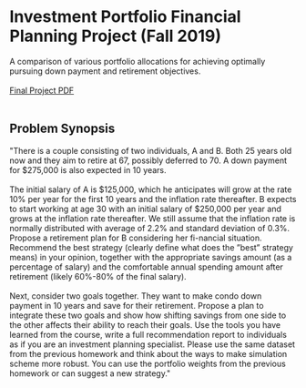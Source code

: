 # Investment Portfolio Financial Planning Project (Fall 2019)
A comparison of various portfolio allocations for achieving optimally pursuing down payment and retirement objectives.
<br><br>
[Final Project PDF](https://github.com/nicholaskim6/financial-planning-ORF435/blob/master/ORF435_Final_Project.pdf)
<br><br>
## Problem Synopsis
"There is a couple consisting of two individuals, A and B. Both 25 years old now and they aim to retire at 67, possibly deferred to 70. A down payment for $275,000 is also expected in 10 years.
<br><br>
The initial salary of A is $125,000, which he anticipates will grow at the rate 10% per year for the first 10 years and the inflation rate thereafter. B expects to start working at age 30 with an initial salary of $250,000 per year and grows at the inflation rate thereafter. We still assume that the inflation rate is normally distributed with average of 2.2% and standard deviation of 0.3%. Propose a retirement plan for B considering her fi-nancial situation. Recommend the best strategy (clearly define what does the ”best” strategy means) in your opinion, together with the appropriate savings amount (as a percentage of salary) and the comfortable annual spending amount after retirement (likely 60%-80% of the final salary).
<br><br>
Next, consider two goals together. They want to make condo down payment in 10 years and save for their retirement. Propose a plan to integrate these two goals and show how shifting savings from one side to the other affects their ability to reach their goals. Use the tools you have learned from the course, write a full recommendation report to individuals as if you are an investment planning specialist. Please use the same dataset from the previous homework and think about the ways to make simulation scheme more robust. You can use the portfolio weights from the previous homework or can suggest a new strategy."


